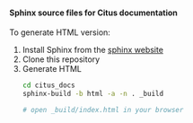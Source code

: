#### Sphinx source files for Citus documentation

To generate HTML version:

1. Install Sphinx from the [sphinx website](http://sphinx-doc.org/latest/install.html)
2. Clone this repository
4. Generate HTML
    ```bash
    cd citus_docs
    sphinx-build -b html -a -n . _build

    # open _build/index.html in your browser
    ```
